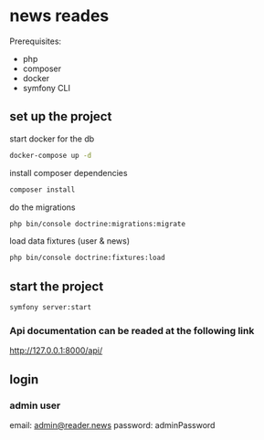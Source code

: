 # news reades

Prerequisites:

- php
- composer
- docker
- symfony CLI


## set up the project

start docker for the db
``` bash
docker-compose up -d
```
install composer dependencies
```bash
composer install
```
do the migrations
```bash
php bin/console doctrine:migrations:migrate
```
load data fixtures (user & news)
```bash
php bin/console doctrine:fixtures:load
```

## start the project
```bash
symfony server:start
```


### Api documentation can be readed at the following link
http://127.0.0.1:8000/api/

## login

### admin user

email: admin@reader.news
password: adminPassword
